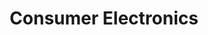 ---
title: Consumer Electronics
slug: consumer-electronics
taxonomy:
	tag: industry
content:
    items:
        '@taxonomy.industry': consumer-electronics
    order:
        by: date
        dir: desc
---